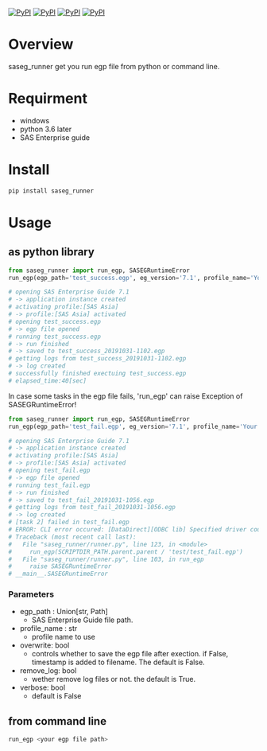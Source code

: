 [![PyPI](https://img.shields.io/pypi/pyversions/saseg_runner.svg)](#)
[![PyPI](https://img.shields.io/pypi/status/saseg_runner.svg)](#)
[![PyPI](https://img.shields.io/pypi/v/saseg_runner)](https://pypi.org/project/pcm/)
[![PyPI](https://img.shields.io/pypi/l/saseg_runner.svg)](#)

# Overview
saseg_runner get you run egp file from python or command line.

# Requirment
* windows
* python 3.6 later
* SAS Enterprise guide

# Install
```bash
pip install saseg_runner
```

# Usage

## as python library

```python
from saseg_runner import run_egp, SASEGRuntimeError
run_egp(egp_path='test_success.egp', eg_version='7.1', profile_name='Your Profile')

# opening SAS Enterprise Guide 7.1
# -> application instance created
# activating profile:[SAS Asia]
# -> profile:[SAS Asia] activated
# opening test_success.egp
# -> egp file opened
# running test_success.egp
# -> run finished
# -> saved to test_success_20191031-1102.egp
# getting logs from test_success_20191031-1102.egp
# -> log created
# successfully finished exectuing test_success.egp
# elapsed_time:40[sec]
```

In case some tasks in the egp file fails, 'run_egp' can raise Exception of SASEGRuntimeError!
```python
from saseg_runner import run_egp, SASEGRuntimeError
run_egp(egp_path='test_fail.egp', eg_version='7.1', profile_name='Your Profile')

# opening SAS Enterprise Guide 7.1
# -> application instance created
# activating profile:[SAS Asia]
# -> profile:[SAS Asia] activated
# opening test_fail.egp
# -> egp file opened
# running test_fail.egp
# -> run finished
# -> saved to test_fail_20191031-1056.egp
# getting logs from test_fail_20191031-1056.egp
# -> log created
# [task 2] failed in test_fail.egp
# ERROR: CLI error occured: [DataDirect][ODBC lib] Specified driver could not be loaded
# Traceback (most recent call last):
#   File "saseg_runner/runner.py", line 123, in <module>
#     run_egp(SCRIPTDIR_PATH.parent.parent / 'test/test_fail.egp')
#   File "saseg_runner/runner.py", line 103, in run_egp
#     raise SASEGRuntimeError
# __main__.SASEGRuntimeError
```

### Parameters
* egp_path : Union[str, Path]
    * SAS Enterprise Guide file path.
* profile_name : str
    * profile name to use
* overwrite: bool
    * controls whether to save the egp file after exection. if False, timestamp is added to filename. The default is False.
* remove_log: bool
    * wether remove log files or not. the default is True.
* verbose: bool
    * default is False

## from command line
```bash
run_egp <your egp file path>
```


